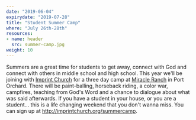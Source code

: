 ```yaml
---
date: "2019-06-04"
expirydate: "2019-07-28"
title: "Student Summer Camp"
where: "July 26th-28th"
resources:
- name: header
  src: summer-camp.jpg
weight: 10
---
```


Summers are a great time for students to get away, connect with God  and connect with others in middle school and high school. This year we'll be joining with [Imprint Church](https://imprintchurch.org/) for a three day camp at [Miracle Ranch](https://cristacamps.com/our-camps/miracle-ranch/) in Port Orchard. There will be paint-balling, horseback riding, a color war, campfires, teaching from God's Word and a chance to dialogue about what was said afterwards.  If you have a student in your house, or you are a student... this is a life changing weekend that you don't wanna miss. You can sign up at <http://imprintchurch.org/summercamp>.
